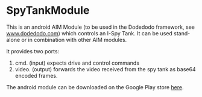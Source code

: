 # SpyTankModule

This is an android AIM Module (to be used in the Dodedodo framework, see www.dodedodo.com) which controls an I-Spy Tank. It can be used stand-alone or in combination with other AIM modules.

It provides two ports:

1. cmd. (input) expects drive and control commands
2. video. (output) forwards the video received from the spy tank as base64 encoded frames.

The android module can be downloaded on the Google Play store [here](https://play.google.com/store/apps/details?id=org.dobots.spytank).